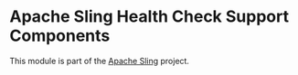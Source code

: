 # Apache Sling Health Check Support Components

This module is part of the [Apache Sling](https://sling.apache.org) project.

